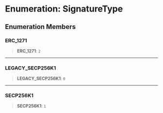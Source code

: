 # Enumeration: SignatureType

## Enumeration Members

### ERC\_1271

> **ERC\_1271**: `2`

***

### LEGACY\_SECP256K1

> **LEGACY\_SECP256K1**: `0`

***

### SECP256K1

> **SECP256K1**: `1`
